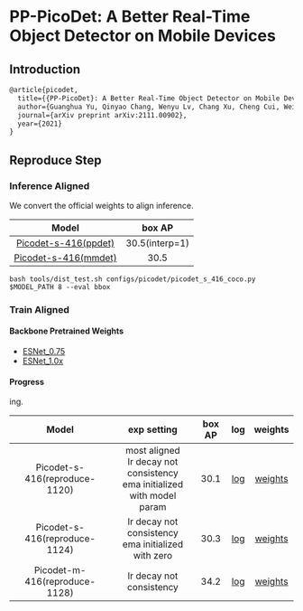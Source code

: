 # PP-PicoDet: A Better Real-Time Object Detector on Mobile Devices

## Introduction

<!-- [ALGORITHM] -->

```latex
@article{picodet,
  title={{PP-PicoDet}: A Better Real-Time Object Detector on Mobile Devices},
  author={Guanghua Yu, Qinyao Chang, Wenyu Lv, Chang Xu, Cheng Cui, Wei Ji, Qingqing Dang, Kaipeng Deng, Guanzhong Wang, Yuning Du, Baohua Lai, Qiwen Liu, Xiaoguang Hu, Dianhai Yu, Yanjun Ma},
  journal={arXiv preprint arXiv:2111.00902},
  year={2021}
}
```

## Reproduce Step

### Inference Aligned

We convert the official weights to align inference.

| Model  | box AP | 
|:---------:|:-------:|
| [Picodet-s-416(ppdet)](https://github.com/PaddlePaddle/PaddleDetection/tree/release/2.3/configs/picodet)| 30.5(interp=1)| 
| [Picodet-s-416(mmdet)](https://drive.google.com/file/d/1XB8JOPz35fCIDyNcT5146UagX4etfQQf/view?usp=sharing) | 30.5| 

```
bash tools/dist_test.sh configs/picodet/picodet_s_416_coco.py $MODEL_PATH 8 --eval bbox 
```

### Train Aligned

#### Backbone Pretrained Weights
- [ESNet_0.75](https://drive.google.com/file/d/1j0Bw8TyTnbwfmGihUdRZ0var4zFLe6W5/view?usp=sharing)
- [ESNet_1.0x](https://drive.google.com/file/d/1oGJTjX0xNzmqgkZWzJsGXRD7_WOZrtkO/view?usp=sharing)

#### Progress
ing. 

| Model  | exp setting| box AP | log | weights
|:---------:|:-------:|:-------:|:-------:|:-------:|
|Picodet-s-416(reproduce-1120)| most aligned <br>lr decay not consistency <br>ema initialized with model param|30.1| [log](https://drive.google.com/file/d/1KfSAYQHxGNz0btn_BoGWq9nPK4t43T_U/view?usp=sharing)|[weights](https://drive.google.com/file/d/181GANlB8vnvQ2ZAL05ufo8quG0a7aZD8/view?usp=sharing) | 
|Picodet-s-416(reproduce-1124)|lr decay not consistency <br>ema initialized with zero|30.3| [log](https://drive.google.com/file/d/1TpOtKmgoZgiG_s5dR92zc1El6ObbYrTh/view?usp=sharing)|[weights](https://drive.google.com/file/d/14wckQPZtRMfXoXR2iwv-67aRkz8bLSvR/view?usp=sharing) | 
|Picodet-m-416(reproduce-1128)|lr decay not consistency |34.2| [log](https://drive.google.com/file/d/1BWBcHj7SPytCValyjUTICNZ1paqXhRgC/view?usp=sharing)|[weights](https://drive.google.com/file/d/1NHoqetZGdZ0PwxWqMs7Jxgp-YTYInzpE/view?usp=sharing) | 